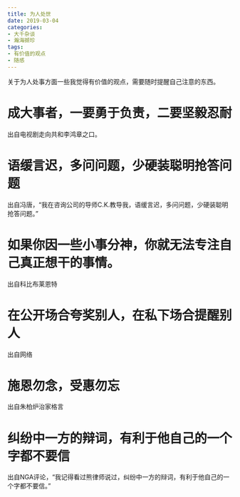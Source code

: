 ```yaml
---
title: 为人处世
date: 2019-03-04
categories:
- 大千杂谈
- 瀚海撷珍
tags:
- 有价值的观点
- 随感
---
```


关于为人处事方面一些我觉得有价值的观点，需要随时提醒自己注意的东西。

# 成大事者，一要勇于负责，二要坚毅忍耐

出自电视剧走向共和李鸿章之口。

# 语缓言迟，多问问题，少硬装聪明抢答问题

出自冯唐，“我在咨询公司的导师C.K.教导我，语缓言迟，多问问题，少硬装聪明抢答问题。”

# 如果你因一些小事分神，你就无法专注自己真正想干的事情。

出自科比布莱恩特

# 在公开场合夸奖别人，在私下场合提醒别人

出自网络

# 施恩勿念，受惠勿忘

出自朱柏炉治家格言

# 纠纷中一方的辩词，有利于他自己的一个字都不要信

出自NGA评论，“我记得看过熊律师说过，纠纷中一方的辩词，有利于他自己的一个字都不要信。”

